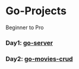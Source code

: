 # Go-Projects
Beginner to Pro

### Day1: [go-server](https://github.com/hellosumitg/Solidity-Applications/blob/main/Ether_Wallet.sol)
### Day2: [go-movies-crud](https://github.com/hellosumitg/Solidity-Applications/blob/main/Multisig_Wallet.sol)

